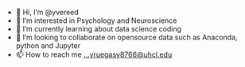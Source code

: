 - 👋 Hi, I’m @yvereed
- 👀 I’m interested in Psychology and Neuroscience
- 🌱 I’m currently learning about data science coding
- 💞️ I’m looking to collaborate on opensource data such as Anaconda, python and Jupyter
- 📫 How to reach me ...yruegasy8766@uhcl.edu

<!---
yvereed/yvereed is a ✨ special ✨ repository because its `README.md` (this file) appears on your GitHub profile.
You can click the Preview link to take a look at your changes.
--->
